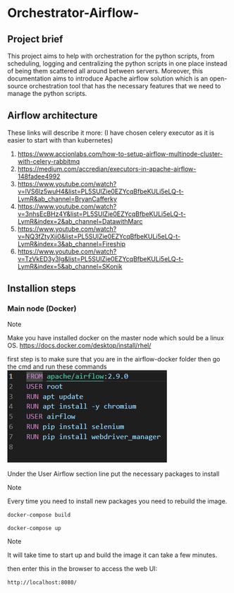 # Orchestrator-Airflow-
## Project brief 
This project aims to help with orchestration for the python scripts, from scheduling, logging and centralizing the python scripts in one place instead of being them scattered all around between servers. Moreover, this documentation aims to introduce Apache airflow solution which is an open-source orchestration tool that has the necessary features that we need to manage the python scripts.
## Airflow architecture 
These links will describe it more: (I have chosen celery executor as it is easier to start with than kubernetes)
1. https://www.accionlabs.com/how-to-setup-airflow-multinode-cluster-with-celery-rabbitmq
2. https://medium.com/accredian/executors-in-apache-airflow-148fadee4992
3. https://www.youtube.com/watch?v=lVS6lz5wuH4&list=PL5SUlZie0EZYcqBfbeKULi5eLQ-t-LymR&ab_channel=BryanCafferky
4. https://www.youtube.com/watch?v=3nhsEcBHz4Y&list=PL5SUlZie0EZYcqBfbeKULi5eLQ-t-LymR&index=2&ab_channel=DatawithMarc
5. https://www.youtube.com/watch?v=NQ3fZtyXji0&list=PL5SUlZie0EZYcqBfbeKULi5eLQ-t-LymR&index=3&ab_channel=Fireship
6. https://www.youtube.com/watch?v=TzVkED3y3Ig&list=PL5SUlZie0EZYcqBfbeKULi5eLQ-t-LymR&index=5&ab_channel=SKonik
## Installion steps
### Main node (Docker)
> [!NOTE]
> Make you have installed docker on the master node which sould be a linux OS. https://docs.docker.com/desktop/install/rhel/

first step is to make sure that you are in the airflow-docker folder then go the cmd and run these commands
![Screenshot of_dockerfile](images/docker_build.png)

Under the User Airflow section line put the necessary packages to install
> [!NOTE]
> Every time you need to install new packages you need to rebuild the image.

```
docker-compose build
```

```
docker-compose up
```
> [!NOTE]
> It will take time to start up and build the image it can take a few minutes.

then enter this in the browser to access the web UI:

```
http://localhost:8080/
```

